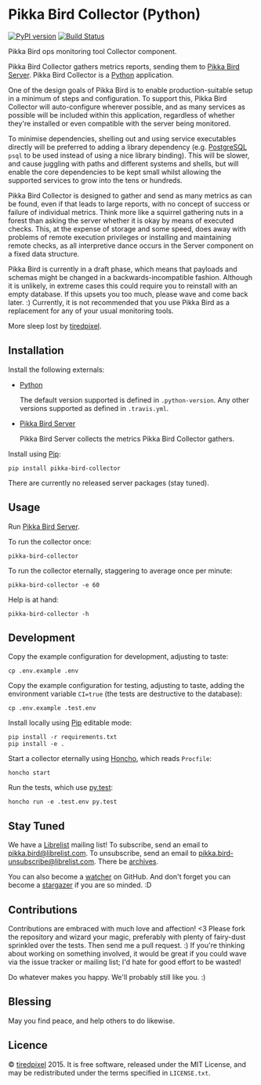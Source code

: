 # Pikka Bird Collector (Python)

[![PyPI version](https://badge.fury.io/py/pikka-bird-collector.svg)](http://badge.fury.io/py/pikka-bird-collector)
[![Build Status](https://travis-ci.org/tiredpixel/pikka-bird-collector-py.png?branch=master,stable)](https://travis-ci.org/tiredpixel/pikka-bird-collector-py)

Pikka Bird ops monitoring tool Collector component.

Pikka Bird Collector gathers metrics reports, sending them to
[Pikka Bird Server][server]. Pikka Bird Collector is a [Python][python]
application.

One of the design goals of Pikka Bird is to enable production-suitable setup in
a minimum of steps and configuration. To support this, Pikka Bird Collector will
auto-configure wherever possible, and as many services as possible will be
included within this application, regardless of whether they're installed or
even compatible with the server being monitored.

To minimise dependencies, shelling out and using service executables directly
will be preferred to adding a library dependency (e.g. [PostgreSQL][postgresql]
`psql` to be used instead of using a nice library binding). This will be slower,
and cause juggling with paths and different systems and shells, but will enable
the core dependencies to be kept small whilst allowing the supported services to
grow into the tens or hundreds.

Pikka Bird Collector is designed to gather and send as many metrics as can be
found, even if that leads to large reports, with no concept of success or
failure of individual metrics. Think more like a squirrel gathering nuts in a
forest than asking the server whether it is okay by means of executed checks.
This, at the expense of storage and some speed, does away with problems of
remote execution privileges or installing and maintaining remote checks, as all
interpretive dance occurs in the Server component on a fixed data structure.

Pikka Bird is currently in a draft phase, which means that payloads and schemas
might be changed in a backwards-incompatible fashion. Although it is unlikely,
in extreme cases this could require you to reinstall with an empty database. If
this upsets you too much, please wave and come back later. :) Currently, it is
not recommended that you use Pikka Bird as a replacement for any of your usual
monitoring tools.

More sleep lost by [tiredpixel](https://www.tiredpixel.com/).


## Installation

Install the following externals:

- [Python][python]
  
  The default version supported is defined in `.python-version`. Any other
  versions supported as defined in `.travis.yml`.

- [Pikka Bird Server][server]
  
  Pikka Bird Server collects the metrics Pikka Bird Collector gathers.

Install using [Pip][pip]:

    pip install pikka-bird-collector

There are currently no released server packages (stay tuned).


## Usage

Run [Pikka Bird Server][server].

To run the collector once:

    pikka-bird-collector

To run the collector eternally, staggering to average once per minute:

    pikka-bird-collector -e 60

Help is at hand:

    pikka-bird-collector -h


## Development

Copy the example configuration for development, adjusting to taste:

    cp .env.example .env

Copy the example configuration for testing, adjusting to taste, adding the
environment variable `CI=true` (the tests are destructive to the database):

    cp .env.example .test.env

Install locally using [Pip][pip] editable mode:

    pip install -r requirements.txt
    pip install -e .

Start a collector eternally using [Honcho][honcho], which reads `Procfile`:

    honcho start

Run the tests, which use [py.test][py_test]:

    honcho run -e .test.env py.test


## Stay Tuned

We have a [Librelist][librelist] mailing list!
To subscribe, send an email to <pikka.bird@librelist.com>.
To unsubscribe, send an email to <pikka.bird-unsubscribe@librelist.com>.
There be [archives](http://librelist.com/browser/pikka.bird/).

You can also become a
[watcher](https://github.com/tiredpixel/pikka-bird-collector/watchers)
on GitHub. And don't forget you can become a
[stargazer](https://github.com/tiredpixel/pikka-bird-collector/stargazers)
if you are so minded. :D


## Contributions

Contributions are embraced with much love and affection! <3 Please fork the
repository and wizard your magic, preferably with plenty of fairy-dust sprinkled
over the tests. Then send me a pull request. :) If you're thinking about
working on something involved, it would be great if you could wave via the
issue tracker or mailing list; I'd hate for good effort to be wasted!

Do whatever makes you happy. We'll probably still like you. :)


## Blessing

May you find peace, and help others to do likewise.


## Licence

© [tiredpixel](https://www.tiredpixel.com/) 2015.
It is free software, released under the MIT License, and may be redistributed
under the terms specified in `LICENSE.txt`.


[honcho]: https://github.com/nickstenning/honcho
[librelist]: http://librelist.com/
[pip]: https://pypi.python.org/pypi/pip
[postgresql]: http://www.postgresql.org/
[py_test]: http://pytest.org/latest/
[python]: https://www.python.org/
[server]: https://github.com/tiredpixel/pikka-bird-server-py
